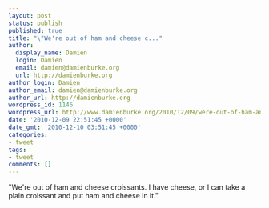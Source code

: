 ```yaml
---
layout: post
status: publish
published: true
title: "\"We're out of ham and cheese c..."
author:
  display_name: Damien
  login: Damien
  email: damien@damienburke.org
  url: http://damienburke.org
author_login: Damien
author_email: damien@damienburke.org
author_url: http://damienburke.org
wordpress_id: 1146
wordpress_url: http://www.damienburke.org/2010/12/09/were-out-of-ham-and-cheese-c/
date: '2010-12-09 22:51:45 +0000'
date_gmt: '2010-12-10 03:51:45 +0000'
categories:
- tweet
tags:
- tweet
comments: []
---
```

<p>"We're out of ham and cheese croissants. I have cheese, or I can take a plain croissant and put ham and cheese in it."</p>
